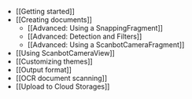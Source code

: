 * [[Getting started]]
* [[Creating documents]]
    * [[Advanced: Using a SnappingFragment]]
    * [[Advanced: Detection and Filters]]
    * [[Advanced: Using a ScanbotCameraFragment]]
* [[Using ScanbotCameraView]]
* [[Customizing themes]]
* [[Output format]]
* [[OCR document scanning]]
* [[Upload to Cloud Storages]]